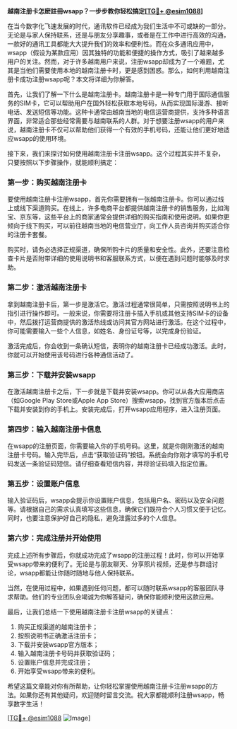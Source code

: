 **越南注册卡怎麽註冊wsapp？一步步教你轻松搞定[[TG💪+ @esim1088](https://t.me/s/esim1088)]**

在当今数字化飞速发展的时代，通讯软件已经成为我们生活中不可或缺的一部分。无论是与家人保持联系，还是与朋友分享趣事，或者是在工作中进行高效的沟通，一款好的通讯工具都能大大提升我们的效率和便利性。而在众多通讯应用中，wsapp（假设为某款应用）因其独特的功能和便捷的操作方式，吸引了越来越多用户的关注。然而，对于许多越南用户来说，注册wsapp却成为了一个难题，尤其是当他们需要使用本地的越南注册卡时，更是感到困惑。那么，如何利用越南注册卡成功注册wsapp呢？本文将详细为你解答。

首先，让我们了解一下什么是越南注册卡。越南注册卡是一种专门用于国际通信服务的SIM卡，它可以帮助用户在国外轻松获取本地号码，从而实现国际漫游、接听电话、发送短信等功能。这种卡通常由越南当地的电信运营商提供，支持多种语言界面，非常适合那些经常需要与越南联系的人群。对于想要注册wsapp的用户来说，越南注册卡不仅可以帮助他们获得一个有效的手机号码，还能让他们更好地适应wsapp的使用环境。

接下来，我们来探讨如何使用越南注册卡注册wsapp。这个过程其实并不复杂，只要按照以下步骤操作，就能顺利搞定：

### 第一步：购买越南注册卡

要使用越南注册卡注册wsapp，首先你需要拥有一张越南注册卡。你可以通过线上或线下渠道购买。在线上，许多电商平台都提供越南注册卡的销售服务，比如淘宝、京东等，这些平台上的商家通常会提供详细的购买指南和使用说明。如果你更倾向于线下购买，可以前往越南当地的电信营业厅，向工作人员咨询并购买适合你的注册卡套餐。

购买时，请务必选择正规渠道，确保所购卡片的质量和安全性。此外，还要注意检查卡片是否附带详细的使用说明书和客服联系方式，以便在遇到问题时能够及时求助。

### 第二步：激活越南注册卡

拿到越南注册卡后，第一步是激活它。激活过程通常很简单，只需按照说明书上的指引进行操作即可。一般来说，你需要将注册卡插入手机或其他支持SIM卡的设备中，然后拨打运营商提供的激活热线或访问其官方网站进行激活。在这个过程中，你可能需要输入一些个人信息，如姓名、身份证号等，以完成身份验证。

激活完成后，你会收到一条确认短信，表明你的越南注册卡已经成功激活。此时，你就可以开始使用该号码进行各种通信活动了。

### 第三步：下载并安装wsapp

在激活越南注册卡之后，下一步就是下载并安装wsapp。你可以从各大应用商店（如Google Play Store或Apple App Store）搜索wsapp，找到官方版本后点击下载并安装到你的手机上。安装完成后，打开wsapp应用程序，进入注册页面。

### 第四步：输入越南注册卡信息

在wsapp的注册页面，你需要输入你的手机号码。这里，就是你刚刚激活的越南注册卡号码。输入完毕后，点击“获取验证码”按钮。系统会向你刚才填写的手机号码发送一条验证码短信。请仔细查看短信内容，并将验证码填入指定位置。

### 第五步：设置账户信息

输入验证码后，wsapp会提示你设置账户信息，包括用户名、密码以及安全问题等。请根据自己的需求认真填写这些信息，确保它们既符合个人习惯又便于记忆。同时，也要注意保护好自己的隐私，避免泄露过多的个人信息。

### 第六步：完成注册并开始使用

完成上述所有步骤后，你就成功完成了wsapp的注册过程！此时，你可以开始享受wsapp带来的便利了。无论是与朋友聊天、分享照片视频，还是参与群组讨论，wsapp都能让你随时随地与他人保持联系。

当然，在使用过程中，如果遇到任何问题，都可以随时联系wsapp的客服团队寻求帮助。他们的专业团队会竭诚为你解答疑问，确保你能顺利使用这款应用。

最后，让我们总结一下使用越南注册卡注册wsapp的关键点：

1. 购买正规渠道的越南注册卡；
2. 按照说明书正确激活注册卡；
3. 下载并安装wsapp官方版本；
4. 输入越南注册卡号码并获取验证码；
5. 设置账户信息并完成注册；
6. 开始享受wsapp带来的便利。

希望这篇文章能对你有所帮助，让你轻松掌握使用越南注册卡注册wsapp的方法。如果你还有其他疑问，欢迎随时留言交流。祝大家都能顺利注册wsapp，畅享数字生活！

[[TG💪+ @esim1088](https://t.me/s/esim1088) ![Image](https://i.postimg.cc/4NQfJmqS/Snipaste-2025-05-13-00-14-12.png)]
